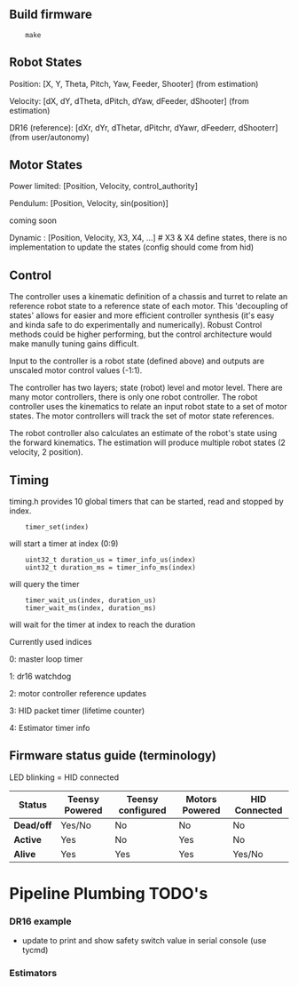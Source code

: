 ## Build firmware
        make

## Robot States

Position: [X, Y, Theta, Pitch, Yaw, Feeder, Shooter] (from estimation)

Velocity: [dX, dY, dTheta, dPitch, dYaw, dFeeder, dShooter] (from estimation)

DR16 (reference): [dXr, dYr, dThetar, dPitchr, dYawr, dFeederr, dShooterr] (from user/autonomy)

## Motor States

Power limited: [Position, Velocity, control_authority]

Pendulum: [Position, Velocity, sin(position)]

coming soon

Dynamic : [Position, Velocity, X3, X4, ...] # X3 & X4 define states, there is no implementation to update the states (config should come from hid)

## Control

The controller uses a kinematic definition of a chassis and turret to relate an reference robot state to a reference state of each motor. This 'decoupling of states' allows for easier and more efficient controller synthesis (it's easy and kinda safe to do experimentally and numerically). Robust Control methods could be higher performing, but the control architecture would make manully tuning gains difficult.

Input to the controller is a robot state (defined above) and outputs are unscaled motor control values (-1:1).

The controller has two layers; state (robot) level and motor level. There are many motor controllers, there is only one robot controller. The robot controller uses the kinematics to relate an input robot state to a set of motor states. The motor controllers will track the set of motor state references.

The robot controller also calculates an estimate of the robot's state using the forward kinematics. The estimation will produce multiple robot states (2 velocity, 2 position). 

## Timing

timing.h provides 10 global timers that can be started, read and stopped by index.

        timer_set(index)

will start a timer at index (0:9)

        uint32_t duration_us = timer_info_us(index)
        uint32_t duration_ms = timer_info_ms(index)

will query the timer

        timer_wait_us(index, duration_us)
        timer_wait_ms(index, duration_ms)

will wait for the timer at index to reach the duration

Currently used indices

0: master loop timer

1: dr16 watchdog

2: motor controller reference updates

3: HID packet timer (lifetime counter)

4: Estimator timer info

## Firmware status guide (terminology)

LED blinking = HID connected

| Status       | Teensy Powered | Teensy configured | Motors Powered | HID Connected |
| ------------ | -------------- | ----------------- | -------------- | ------------- |
| **Dead/off** | Yes/No         | No                | No             | No            |
| **Active**   | Yes            | No                | Yes            | No            |
| **Alive**    | Yes            | Yes               | Yes            | Yes/No        |

# Pipeline Plumbing TODO's

### DR16 example
 - update to print and show safety switch value in serial console (use tycmd)

### Estimators
